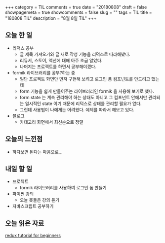 +++
category = TIL
comments = true
date = "20180808"
draft = false
showpagemeta = true
showcomments = false
slug = ""
tags = TIL
title = "180808 TIL"
description = "8월 8일 TIL"
+++

## 오늘 한 일

- 리덕스 공부
  - 글 제목 가져오기와 글 새로 작성 기능을 리덕스로 따라해봤다.
  - 리듀서, 스토어, 액션에 대해 아주 조금 알았다.
  - 나머지는 프로젝트를 하면서 공부해야겠다.
- formik 라이브러리를 공부?하는 중
  - 일단 프로젝트 화면만 먼저 구현해 보려고 로그인 폼 컴포넌트를 만드려고 했는데
  - form 기능을 쉽게 만들어주는 라이브러리인 formik 을 사용해 보기로 했다.
  - form state 는 계속 관리해야 하는 상태도 아니고 그 컴포넌트 안에서만 관리되는 일시적인 state 이기 때문에 리덕스로 상태를 관리할 필요가 없다.
  - 그런데 사용법이 나에게는 어려웠다. 예제를 따라서 해보고 있다.
- 블로그
  - 카테고리 화면에서 최신순으로 정렬

## 오늘의 느낀점

- 하다보면 된다는 마음으로...

## 내일 할 일

- 프로젝트
  - formik 라이브러리를 사용하여 로그인 폼 만들기
- 파이썬 강의
  - 오늘 못들은 강의 듣기
- 자바스크립트 공부하기

## 오늘 읽은 자료

[redux tutorial for beginners](https://www.valentinog.com/blog/react-redux-tutorial-beginners/)
